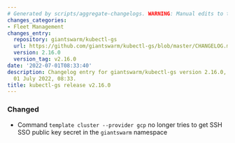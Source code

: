 ```yaml
---
# Generated by scripts/aggregate-changelogs. WARNING: Manual edits to this files will be overwritten.
changes_categories:
- Fleet Management
changes_entry:
  repository: giantswarm/kubectl-gs
  url: https://github.com/giantswarm/kubectl-gs/blob/master/CHANGELOG.md#2160---2022-07-01
  version: 2.16.0
  version_tag: v2.16.0
date: '2022-07-01T08:33:40'
description: Changelog entry for giantswarm/kubectl-gs version 2.16.0, published on
  01 July 2022, 08:33.
title: kubectl-gs release v2.16.0
---
```


### Changed
- Command `template cluster --provider gcp` no longer tries to get SSH SSO public key secret in the `giantswarm` namespace
